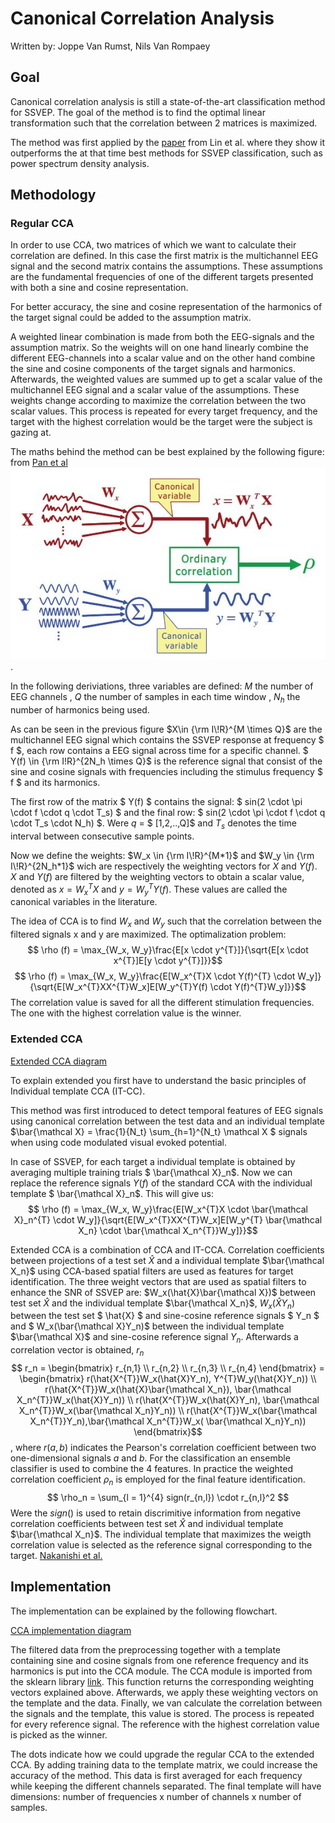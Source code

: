 # Canonical Correlation Analysis

Written by: Joppe Van Rumst, Nils Van Rompaey

## Goal

Canonical correlation analysis is still a state-of-the-art classification method for SSVEP. The goal of the method is to find the optimal linear transformation such that the correlation between 2 matrices is maximized.

The method was first applied by the [paper](https://ieeexplore.ieee.org/document/4203016) from Lin et al. where they show it outperforms the at that time best methods for SSVEP classification, such as power spectrum density analysis.

## Methodology

### Regular CCA

In order to use CCA, two matrices of which we want to calculate their correlation are defined. In this case the first matrix is the multichannel EEG signal and the second matrix contains the assumptions. These assumptions are the fundamental frequencies of one of the different targets presented with both a sine and cosine representation.

For better accuracy, the sine and cosine representation of the harmonics of the target signal could be added to the assumption matrix.

A weighted linear combination is made from both the EEG-signals and the assumption matrix. So the weights will on one hand linearly combine the different EEG-channels into a scalar value and on the other hand combine the sine and cosine components of the target signals and harmonics. Afterwards, the weighted values are summed up to get a scalar value of the multichannel EEG signal and a scalar value of the assumptions. These weights change according to maximize the correlation between the two scalar values. This process is repeated for every target frequency, and the target with the highest correlation would be the target were the subject is gazing at.

The maths behind the method can be best explained by the following figure: from [Pan et al](https://iopscience.iop.org/article/10.1088/1741-2560/8/3/036027/meta) ![alt text for screen readers](./images/CCA_scheme.JPG "Text to show on mouseover").

In the following deriviations, three variables are defined: $M$ the number of EEG channels , $Q$ the number of samples in each time window , $N_h$ the number of harmonics being used.

As can be seen in the previous figure $X\in {\rm I\!R}^{M \times Q}$ are the multichannel EEG signal which contains the SSVEP response at frequency $ f $, each row contains a EEG signal across time for a specific channel. $ Y(f) \in {\rm I\!R}^{2N_h \times Q}$ is the reference signal that consist of the sine and cosine signals with frequencies including the stimulus frequency $ f $ and its harmonics.

The first row of the matrix $ Y(f) $ contains the signal: $ sin(2 \cdot \pi \cdot f \cdot q \cdot T_s) $ and the final row: $ sin(2 \cdot \pi \cdot f \cdot q \cdot T_s \cdot N_h) $. Were $q$ = $ [1,2,..,Q]$ and $T_s$ denotes the time interval between consecutive sample points.

Now we define the weights: $W_x \in {\rm I\!R}^{M*1}$ and $W_y \in {\rm I\!R}^{2N_h*1}$ wich are respectively the weighting vectors for $X$ and $Y(f)$. $X$ and $Y(f)$ are filtered by the weighting vectors to obtain a scalar value, denoted as $x = W_x^{T}X$ and $y = W_y^{T}Y(f)$. These values are called the canonical variables in the literature.

The idea of CCA is to find $W_x$ and $W_y$ such that the correlation between the filtered signals x and y are maximized. The optimalization problem: $$ \rho (f) = \max_{W_x, W_y}\frac{E[x \cdot y^{T}]}{\sqrt{E[x \cdot x^{T}]E[y \cdot y^{T}]}}$$ $$ \rho (f) = \max_{W_x, W_y}\frac{E[W_x^{T}X \cdot Y(f)^{T} \cdot W_y]}{\sqrt{E[W_x^{T}XX^{T}W_x]E[W_y^{T}Y(f) \cdot Y(f)^{T}W_y]}}$$ The correlation value is saved for all the different stimulation frequencies. The one with the highest correlation value is the winner.

### Extended CCA

[Extended CCA diagram](./images/extended_CCA_diagram.JPG "Text to show on mouseover")


To explain extended you first have to understand the basic principles of Individual template CCA (IT-CC).

This method was first introduced to detect temporal features of EEG signals using canonical correlation between the test data and an individual template $\bar{\mathcal X} = \frac{1}{N_t} \sum_{h=1}^{N_t} \mathcal X $ signals when using code modulated visual evoked potential.

In case of SSVEP, for each target a individual template is obtained by averaging multiple training trials $ \bar{\mathcal X}_n$. Now we can replace the reference signals $Y(f)$ of the standard CCA with the individual template $ \bar{\mathcal X}_n$. This will give us: $$ \rho (f) = \max_{W_x, W_y}\frac{E[W_x^{T}X \cdot \bar{\mathcal X}_n^{T} \cdot W_y]}{\sqrt{E[W_x^{T}XX^{T}W_x]E[W_y^{T} \bar{\mathcal X_n} \cdot \bar{\mathcal X_n^{T}}W_y]}}$$

Extended CCA is a combination of CCA and IT-CCA. Correlation coefficients between projections of a test set $\hat{X}$ and a individual template $\bar{\mathcal X_n}$ using CCA-based spatial filters are used as features for target identification. The three weight vectors that are used as spatial filters to enhance the SNR of SSVEP are: $W_x(\hat{X}\bar{\mathcal X})$ between test set $\hat{X}$ and the individual template $\bar{\mathcal X_n}$, $W_x(\hat{X}Y_n)$ between the test set $ \hat{X} $ and sine-cosine reference signals $ Y_n $ and $ W_x(\bar{\mathcal X}Y_n)$ between the individual template $\bar{\mathcal X}$ and sine-cosine reference signal $Y_n$. Afterwards a correlation vector is obtained, $r_n$ $$ r_n = \begin{bmatrix} r_{n,1} \\ r_{n,2} \\ r_{n,3} \\ r_{n,4} \end{bmatrix} = \begin{bmatrix} r(\hat{X^{T}}W_x(\hat{X}Y_n), Y^{T}W_y(\hat{X}Y_n)) \\ r(\hat{X^{T}}W_x(\hat{X}\bar{\mathcal X_n}), \bar{\mathcal X_n^{T}}W_x(\hat{X}Y_n)) \\ r(\hat{X^{T}}W_x(\hat{X}Y_n), \bar{\mathcal X_n^{T}}W_x(\bar{\mathcal X_n}Y_n)) \\ r(\hat{X^{T}}W_x(\bar{\mathcal X_n^{T}}Y_n),\bar{\mathcal X_n^{T}}W_x( \bar{\mathcal X_n}Y_n)) \end{bmatrix}$$, where $r(a,b)$ indicates the Pearson's correlation coefficient between two one-dimensional signals $a$ and $b$. For the classification an ensemble classifier is used to combine the 4 features. In practice the weighted correlation coefficient $\rho_n$ is employed for the final feature identification. $$ \rho_n = \sum_{l = 1}^{4} sign(r_{n,l}) \cdot r_{n,l}^2 $$ Were the $sign()$ is used to retain discrimitive information from negative correlation coefficients between test set $\hat{X}$ and individual template $\bar{\mathcal X_n}$. The individual template that maximizes the weigth correlation value is selected as the reference signal corresponding to the target. [Nakanishi et al.](https://www.ncbi.nlm.nih.gov/pmc/articles/PMC4610694/)

## Implementation

The implementation can be explained by the following flowchart.

[CCA implementation diagram](./images/CCA_diagram.JPG "CCA implementation diagram")

The filtered data from the preprocessing together with a template containing sine and cosine signals from one reference frequency and its harmonics is put into the CCA module. The CCA module is imported from the sklearn library [link](https://scikit-learn.org/stable/modules/generated/sklearn.cross_decomposition.CCA.html). This function returns the corresponding weighting vectors explained above. Afterwards, we apply these weighting vectors on the template and the data. Finally, we van calculate the correlation between the signals and the template, this value is stored. The process is repeated for every reference signal. The reference with the highest correlation value is picked as the winner. 

The dots indicate how we could upgrade the regular CCA to the extended CCA. By adding training data to the template matrix, we could increase the accuracy of the method. This data is first averaged for each frequency while keeping the different channels separated. The final template will have dimensions: number of frequencies x number of channels x number of samples. 


